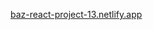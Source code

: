 <a href="https://baz-react-project-13.netlify.app" target="_blank">baz-react-project-13.netlify.app</a>
